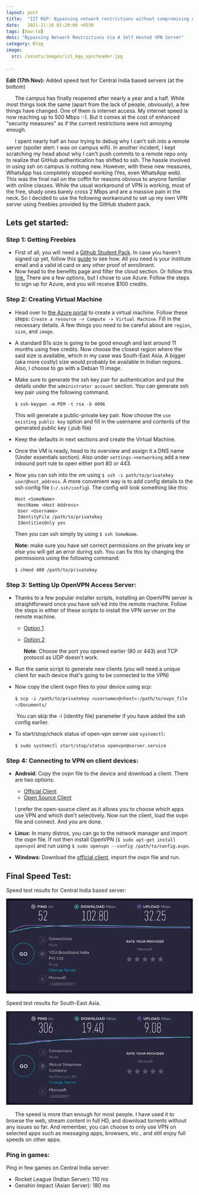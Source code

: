 ```yaml
---
layout: post
title:  "IIT KGP: Bypassing network restrictions without compromising on internet speed"
date:   2021-11-16 01:20:00 +0530
tags: [how-to]
desc: "Bypassing Network Restrictions Via A Self Hosted VPN Server"
category: Blog
image:
  src: /assets/images/iit_kgp_vpn/header.jpg

---
```


<!--end_excerpt-->

**Edit (17th Nov):** Added speed test for Central India based servers (at the bottom)

&nbsp;&nbsp;&nbsp;&nbsp;&nbsp;&nbsp;The campus has finally reopened after nearly a year and a half. While most things look the same (apart from the lack of people, obviously), a few things have changed. One of them is internet access. My internet speed is now reaching up to 500 Mbps :-). But it comes at the cost of enhanced "security measures" as if the current restrictions were not annoying enough. 

&nbsp;&nbsp;&nbsp;&nbsp;&nbsp;&nbsp;I spent nearly half an hour trying to debug why I can't ssh into a remote server (spoiler alert: I was on campus wifi). In another incident, I kept scratching my head about why I can't push commits to a remote repo only to realize that GitHub authentication has shifted to ssh. The hassle involved in using ssh on campus is nothing new. However, with these new measures, WhatsApp has completely stopped working (Yes, even WhatsApp web). This was the final nail on the coffin for reasons obvious to anyone familiar with online classes. While the usual workaround of VPN is working, most of the free, shady ones barely cross 2 Mbps and are a massive pain in the neck. So I decided to use the following workaround to set up my own VPN server using freebies provided by the GitHub student pack.

## Lets get started:

### Step 1: Getting Freebies

* First of all, you will need a [Github Student Pack](https://education.github.com). In case you haven't signed up yet, follow this [guide](https://docs.github.com/en/education/explore-the-benefits-of-teaching-and-learning-with-github-education/use-github-for-your-schoolwork/apply-for-a-student-developer-pack) to see how. All you need is your institute email and a valid id card or any other proof of enrollment.
* Now head to the benefits page and filter the cloud section. Or follow this [link.](https://education.github.com/pack/offers?sort=popularity&tag=Cloud) There are a few options, but I chose to use Azure. Follow the steps to sign up for Azure, and you will receive $100 credits.



### Step 2: Creating Virtual Machine

* Head over to [the Azure portal](https://portal.azure.com/#home) to create a virtual machine. Follow these steps: `Create a resource -> Compute -> Virtual Machine`. Fill in the necessary details. A few things you need to be careful about are `region`, `size`, and `image`. 

* A standard B1s size is going to be good enough and last around 11 months using free credits. Now choose the closest region where the said size is available, which in my case was South-East Asia. A bigger (aka more costly) size would probably be available in Indian regions. Also, I choose to go with a Debian 11 image.

* Make sure to generate the ssh key pair for authentication and put the details under the `administrator account` section. You can generate ssh key pair using the following command.

   `$ ssh-keygen -m PEM -t rsa -b 4096`

   This will generate a public-private key pair. Now choose the `use existing public key` option and fill in the username and contents of the generated public key (.pub file)

* Keep the defaults in next sections and create the Virtual Machine.

* Once the VM is ready, head to its overview and assign it a DNS name (Under essentials section). Also under `settings->networking` add a new inbound port rule to open either port 80 or 443.

* Now you can ssh into the vm using `$ ssh -i path/to/privatekey user@host_address`. A more convenient way is to add config details to the ssh config file (`~/.ssh/config`). The config will look something like this:  

   ```
   Host <SomeName>
   	HostName <Host Address>
   	User <Username>
   	IdentityFile /path/to/privatekey
   	IdentitiesOnly yes
   ```
   Then you can ssh simply by using `$ ssh SomeName`.   

   **Note:** make sure you have set correct permissions on the private key or else you will get an error 		during ssh. You can fix this by changing the permissions using the following command:  

   `$ chmod 400 /path/to/privatekey`




### Step 3: Setting Up OpenVPN Access Server:

* Thanks to a few popular installer scripts, installing an OpenVPN server is straightforward once you have ssh'ed into the remote machine. Follow the steps in either of these scripts to install the VPN server on the remote machine.
  * [Option 1](https://github.com/angristan/openvpn-install)
  
  * [Option 2](https://github.com/Nyr/openvpn-install)     
  
    **Note**: Choose the port you opened earlier (80 or 443) and TCP protocol as UDP doesn't work.

* Run the same script to generate new clients (you will need a unique client for each device that's going to be connected to the VPN)

* Now copy the client ovpn files to your device using scp:

  `$ scp -i /path/to/privatekey <username>@<host>:/path/to/ovpn_file ~/Documents/`

  

  ​	You can skip the -i (identity file) parameter if you have added the ssh config earlier.

* To start/stop/check status of open-vpn server use `systemctl`:  

  `$ sudo systemctl start/stop/status openvpn@server.service`



### Step 4: Connecting to VPN on client devices:

* **Android**: Copy the ovpn file to the device and download a client. There are two options:	

  * [Official Client](https://play.google.com/store/apps/details?id=net.openvpn.openvpn)
  * [Open Source Client](https://play.google.com/store/apps/details?id=de.blinkt.openvpn)

  I prefer the open-source client as it allows you to choose which apps use VPN and which don't selectively. Now run the client, load the ovpn file and connect. And you are done.

* **Linux**: In many distros, you can go to the network manager and import the ovpn file. If not then install OpenVPN (`$ sudo apt-get install openvpn`) and run using `$ sudo openvpn --config /path/to/config.ovpn`. 

* **Windows**: Download the [official client](https://openvpn.net/client-connect-vpn-for-windows/), import the ovpn file and run.



##  Final Speed Test:

Speed test results for Central India based server:

![Speed Test Results](/assets/images/iit_kgp_vpn/speed_test_2.png)



Speed test results for South-East Asia. 

![Speed Test Results](/assets/images/iit_kgp_vpn/speed_test.png)

&nbsp;&nbsp;&nbsp;&nbsp;&nbsp;&nbsp;The speed is more than enough for most people. I have used it to browse the web, stream content in full HD, and download torrents without any issues so far. And remember, you can choose to only use VPN on selected apps such as messaging apps, browsers, etc., and still enjoy full speeds on other apps.

### Ping in games:

Ping in few games on Central India server:

* Rocket League (Indian Server): 110 ms
* Genshin Impact (Asian Server): 180 ms

